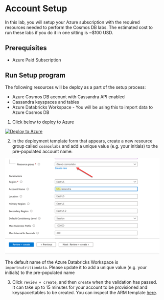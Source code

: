 # Account Setup

In this lab, you will setup your Azure subscription with the required resources needed to perform the Cosmos DB labs. The estimated cost to run these labs if you do it in one sitting is ~$100 USD.

## Prerequisites

- Azure Paid Subscription

## Run Setup program

The following resources will be deploy as a part of the setup process:

- Azure Cosmos DB account with Cassandra API enabled
- Cassandra keyspaces and tables
- Azure Databricks Workspace - You will be using this to import data to Azure Cosmos DB

1. Click below to deploy to Azure

[![Deploy to Azure](https://aka.ms/deploytoazurebutton)](https://portal.azure.com/#create/Microsoft.Template/uri/https%3A%2F%2Fraw.githubusercontent.com%2FTheovanKraay%2Fcassandra-workshops%2Fmaster%2Flabs%2Fjava%2Fdeploy%2Fazuredeploy.json)


2. In the deployment template form that appears, create a new resource group called `cosmoslabs` and add a unique value (e.g. your initials) to the pre-populated account name:

![Create Resources](../media/setup.png "Add a new resource group")

The default name of the Azure Databricks Workspace is `importnutritiondata`. Please update it to add a unique value (e.g. your initials) to the pre-populated name

3. Click `review + create`, and then `create` when the validation has passed. It can take up to 15 minutes for your account to be provisioned and keyspace/tables to be created. You can inspect the ARM template [here](../deploy/azuredeploy.json). 